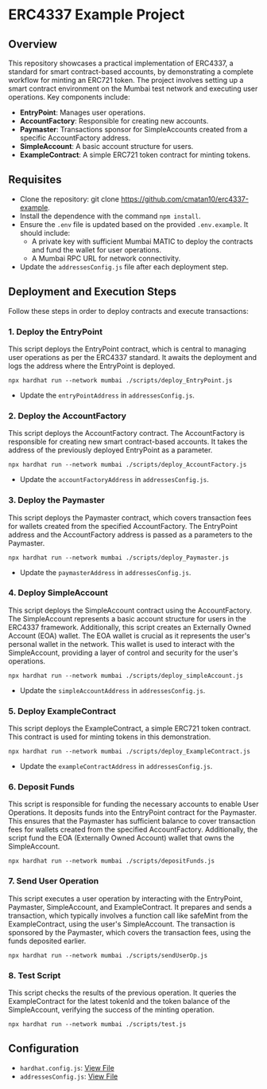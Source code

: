 # ERC4337 Example Project

## Overview
This repository showcases a practical implementation of ERC4337, a standard for smart contract-based accounts, by demonstrating a complete workflow for minting an ERC721 token. The project involves setting up a smart contract environment on the Mumbai test network and executing user operations. Key components include:
- **EntryPoint**: Manages user operations.
- **AccountFactory**: Responsible for creating new accounts.
- **Paymaster**: Transactions sponsor for SimpleAccounts created from a specific AccountFactory address.
- **SimpleAccount**: A basic account structure for users.
- **ExampleContract**: A simple ERC721 token contract for minting tokens.

## Requisites
- Clone the repository: git clone https://github.com/cmatan10/erc4337-example.
- Install the dependence with the command `npm install`.
- Ensure the `.env` file is updated based on the provided `.env.example`. It should include:
  - A private key with sufficient Mumbai MATIC to deploy the contracts and fund the wallet for user operations.
  - A Mumbai RPC URL for network connectivity.
- Update  the `addressesConfig.js` file after each deployment step.

## Deployment and Execution Steps
Follow these steps in order to deploy contracts and execute transactions:

### 1. Deploy the EntryPoint
This script deploys the EntryPoint contract, which is central to managing user operations as per the ERC4337 standard. It awaits the deployment and logs the address where the EntryPoint is deployed.

`npx hardhat run --network mumbai ./scripts/deploy_EntryPoint.js`

- Update the `entryPointAddress` in `addressesConfig.js`.

### 2. Deploy the AccountFactory
This script deploys the AccountFactory contract. The AccountFactory is responsible for creating new smart contract-based accounts. It takes the address of the previously deployed EntryPoint as a parameter.

`npx hardhat run --network mumbai ./scripts/deploy_AccountFactory.js`

- Update the `accountFactoryAddress` in `addressesConfig.js`.

### 3. Deploy the Paymaster
This script deploys the Paymaster contract, which covers transaction fees for wallets created from the specified AccountFactory. The EntryPoint address and the AccountFactory address is passed as a parameters to the Paymaster.

`npx hardhat run --network mumbai ./scripts/deploy_Paymaster.js`

- Update the `paymasterAddress` in `addressesConfig.js`.

### 4. Deploy SimpleAccount
This script deploys the SimpleAccount contract using the AccountFactory. The SimpleAccount represents a basic account structure for users in the ERC4337 framework. Additionally, this script creates an Externally Owned Account (EOA) wallet. The EOA wallet is crucial as it represents the user's personal wallet in the network. This wallet is used to interact with the SimpleAccount, providing a layer of control and security for the user's operations.

`npx hardhat run --network mumbai ./scripts/deploy_simpleAccount.js`

- Update the `simpleAccountAddress` in `addressesConfig.js`.

### 5. Deploy ExampleContract
This script deploys the ExampleContract, a simple ERC721 token contract. This contract is used for minting tokens in this demonstration.

`npx hardhat run --network mumbai ./scripts/deploy_ExampleContract.js`

- Update the `exampleContractAddress` in `addressesConfig.js`.

### 6. Deposit Funds
This script is responsible for funding the necessary accounts to enable User Operations. It deposits funds into the EntryPoint contract for the Paymaster. This ensures that the Paymaster has sufficient balance to cover transaction fees for wallets created from the specified AccountFactory. Additionally, the script fund the EOA (Externally Owned Account) wallet that owns the SimpleAccount.

`npx hardhat run --network mumbai ./scripts/depositFunds.js`

### 7. Send User Operation
This script executes a user operation by interacting with the EntryPoint, Paymaster, SimpleAccount, and ExampleContract. It prepares and sends a transaction, which typically involves a function call like safeMint from the ExampleContract, using the user's SimpleAccount.
The transaction is sponsored by the Paymaster, which covers the transaction fees, using the funds deposited earlier.

`npx hardhat run --network mumbai ./scripts/sendUserOp.js`

### 8. Test Script
 This script checks the results of the previous operation. It queries the ExampleContract for the latest tokenId and the token balance of the SimpleAccount, verifying the success of the minting operation.

`npx hardhat run --network mumbai ./scripts/test.js`

## Configuration
- `hardhat.config.js`: [View File](https://github.com/cmatan10/erc4337-example/blob/main/hardhat.config.js)
- `addressesConfig.js`: [View File](https://github.com/cmatan10/erc4337-example/blob/main/addressesConfig.js)

